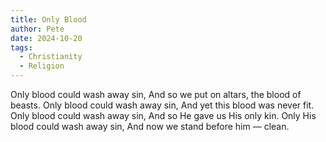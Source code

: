 ```yaml
---
title: Only Blood
author: Pete
date: 2024-10-20
tags:
  - Christianity
  - Religion
---
```

Only blood could wash away sin,
And so we put on altars, the blood of beasts.
Only blood could wash away sin,
And yet this blood was never fit.
Only blood could wash away sin,
And so He gave us His only kin.
Only His blood could wash away sin,
And now we stand before him — clean.
